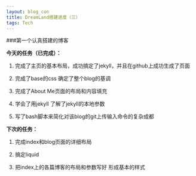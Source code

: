 ```yaml
---
layout: blog_con
title: DreamLand搭建进度（三）
tags: Tech
---
```

###第一个认真搭建的博客


__今天的任务（已完成）：__

1. 完成了主页的基本布局，成功搞定了jekyll，并且在github上成功生成了页面

1. 完成了base的css 确定了整个blog的基调

1. 完成了About Me页面的布局和内容填充

1. 学会了用jekyll 了解了jekyll的本地参数

1. 写了bash脚本来简化对该blog的git上传输入命令的复杂成都

<!--more-->

__下次的任务：__

1. 完成index和blog页面的详细布局

1. 搞定liquid

1. 把index上的各篇博客的布局和参数写好 形成基本的样式
